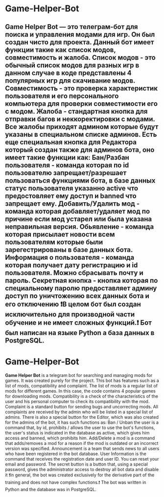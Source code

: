 # Game-Helper-Bot
**Game Helper Bot** — это телеграм-бот для поиска и управления модами для игр. Он был создан чисто для проекта. Данный бот имеет функции такие как список модов, совместимость и жалоба.
Список модов - это обычный список модов для разных игр в данном случае в коде представлены 4 популярных игр для скачивание модов.
Совместимость - это проверка характеристик пользователя и его персонального компьютера для проверки совместимости его с модом.
Жалоба - стандартная кнопка для отправки багов и неккоректировки с модами. Все жалобы приходят админом которые будут указаны в специальном списке админов.
Есть еще специальная кнопка для Редактора который создан также для админов бота, оно имеет такие функции как:
Бан/Разбан пользователя - команда которая по id пользователю запрещает/разрешает пользоваться функциями бота, в базе данных статус пользователя указанно active что предостовляет ему доступ и banned что запрещает ему.
Добавить/Удалить мод - команда которая добавляет/удаляет мод по причине если мод устарел или была указана неправильная версия.
Обьявление - команда которая присылает новости всем пользователям которые были зарегестрированы в базе данных бота.
Информация о пользователя - команда которая получает дату регистрацию и id пользователя. Можно сбрасывать почту и пароль.
Секретная кнопка - кнопка которая по специальному паролю предоставляет админу доступ по уничтожению всех данных бота и его отключению
❗В целом бот был создан исключительно для производной части обучение и не имеет сложных функций.❗
Бот был написан на языке Python а база данных в PostgreSQL.
-----------------------------------------------------------------------------------------------------------------------------------------------------------------------------------------------------------------------
# Game-Helper-Bot
**Game Helper Bot** is a telegram bot for searching and managing mods for games. It was created purely for the project. This bot has features such as a list of mods, compatibility and complaint.
The list of mods is a regular list of mods for different games. In this case, the code contains 4 popular games for downloading mods.
Compatibility is a check of the characteristics of the user and his personal computer to check its compatibility with the mod.
Complaint is a standard button for sending bugs and uncorrecting mods. All complaints are received by the admin who will be listed in a special list of admins.
There is also a special button for the Editor, which was also created for the admins of the bot, it has such functions as:
Ban / Unban the user is a command that, by id, prohibits / allows the user to use the bot's functions, the user's status is indicated in the database as active, which gives him access and banned, which prohibits him.
Add/Delete a mod is a command that adds/removes a mod for a reason if the mod is outdated or an incorrect version was specified.
Announcement is a team that sends news to all users who have been registered in the bot database.
User Information is the command that receives the registration date and user ID. You can reset your email and password.
The secret button is a button that, using a special password, gives the administrator access to destroy all bot data and disable it
❗In general, the bot was created exclusively for the derivative part of the training and does not have complex functions.❗
The bot was written in Python and the database was in PostgreSQL.
